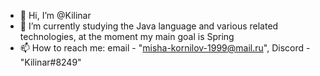 - 👋 Hi, I’m @Kilinar
- 🌱 I’m currently studying the Java language and various related technologies, at the moment my main goal is Spring
- 📫 How to reach me: email - "misha-kornilov-1999@mail.ru", Discord - "Kilinar#8249"

<!---
Kilinar/Kilinar is a ✨ special ✨ repository because its `README.md` (this file) appears on your GitHub profile.
You can click the Preview link to take a look at your changes.
--->

